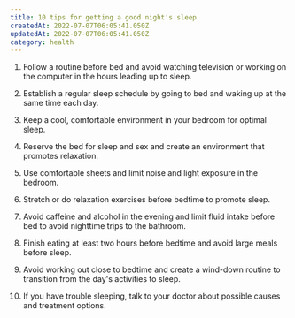 ```yaml
---
title: 10 tips for getting a good night's sleep
createdAt: 2022-07-07T06:05:41.050Z
updatedAt: 2022-07-07T06:05:41.050Z
category: health
---
```


1. Follow a routine before bed and avoid watching television or working on the computer in the hours leading up to sleep.

2. Establish a regular sleep schedule by going to bed and waking up at the same time each day.

3. Keep a cool, comfortable environment in your bedroom for optimal sleep.

4. Reserve the bed for sleep and sex and create an environment that promotes relaxation.

5. Use comfortable sheets and limit noise and light exposure in the bedroom.

6. Stretch or do relaxation exercises before bedtime to promote sleep.

7. Avoid caffeine and alcohol in the evening and limit fluid intake before bed to avoid nighttime trips to the bathroom.

8. Finish eating at least two hours before bedtime and avoid large meals before sleep.

9. Avoid working out close to bedtime and create a wind-down routine to transition from the day's activities to sleep.

10. If you have trouble sleeping, talk to your doctor about possible causes and treatment options.
